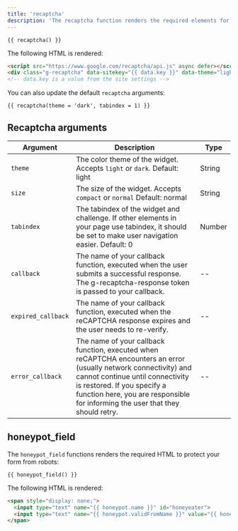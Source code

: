 ```yaml
---
title: 'recaptcha'
description: 'The recaptcha function renders the required elements for a recaptcha component.'
---
```


```canvas {% process=false %}
{{ recaptcha() }}
```

The following HTML is rendered:

```html {% process=false %}
<script src="https://www.google.com/recaptcha/api.js" async defer></script>
<div class="g-recaptcha" data-sitekey="{{ data.key }}" data-theme="light" data-size="normal" data-tabindex="0" data-callback="" data-expired-callback="" data-error-callback=""></div>
<!-- data.key is a value from the site settings -->
```

You can also update the default `recaptcha` arguments:

```canvas {% process=false %}
{{ recaptcha(theme = 'dark', tabindex = 1) }}
```

## Recaptcha arguments

Argument           | Description                                          | Type
------------------ | ---------------------------------------------------- | -------
`theme`            | The color theme of the widget. Accepts `light` or `dark`. Default: light | String
`size`             | The size of the widget. Accepts `compact` or `normal` Default: normal | String
`tabindex`         | The tabindex of the widget and challenge. If other elements in your page use tabindex, it should be set to make user navigation easier. Default: 0 | Number
`callback`         | The name of your callback function, executed when the user submits a successful response. The g-recaptcha-response token is passed to your callback. | --
`expired_callback` | The name of your callback function, executed when the reCAPTCHA response expires and the user needs to re-verify. | --
`error_callback`   | The name of your callback function, executed when reCAPTCHA encounters an error (usually network connectivity) and cannot continue until connectivity is restored. If you specify a function here, you are responsible for informing the user that they should retry. | --

## honeypot_field

The `honeypot_field` functions renders the required HTML to protect your form from robots:

```twig
{{ honeypot_field() }}
```

The following HTML is rendered:

```html
<span style="display: none;">
  <input type="text" name="{{ honeypot.name }}" id="honeyeater">
  <input type="text" name="{{ honeypot.validFromName }}" value="{{ honeypot.validFromValue }}" id="honeyeater-ttl">
</span>
```
